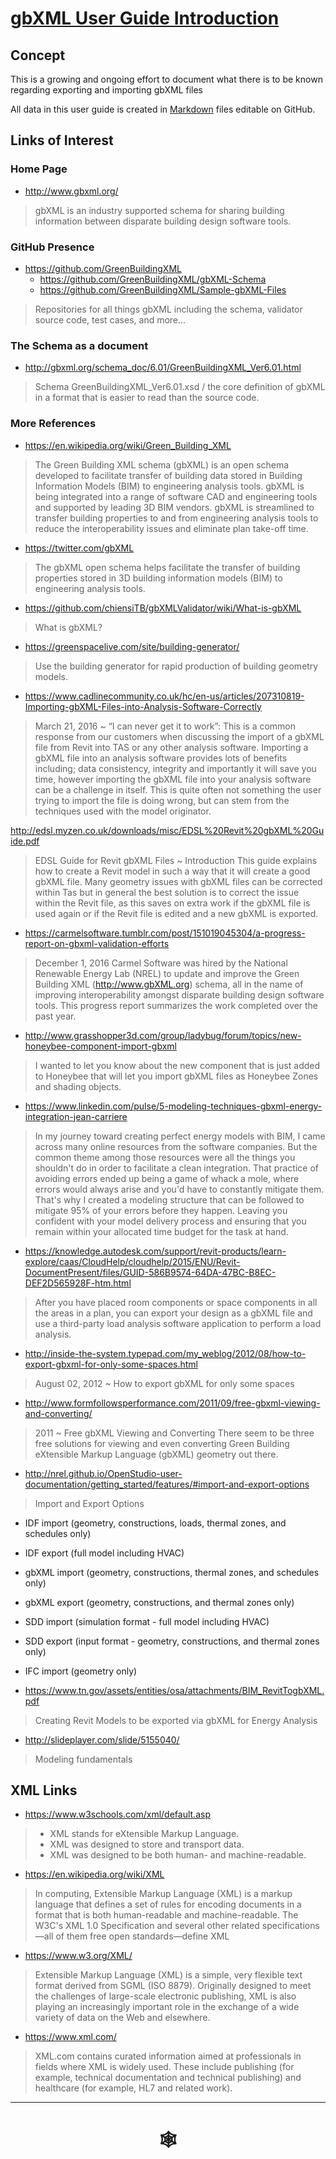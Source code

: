 <span style=display:none; >[You are now in a GitHub source code view - click this link to view Read Me file as a web page]( http://www.ladybug.tools/spider/gbxml-user-guide/ "View file as a web page." ) </span>


# [gbXML User Guide Introduction]( #introduction.md )



## Concept

This is a growing and ongoing effort to document what there is to be known regarding exporting and importing gbXML files

All data in this user guide is created in [Markdown]( https://en.wikipedia.org/wiki/Markdown ) files editable on GitHub.


## Links of Interest

### Home Page

* <http://www.gbxml.org/>
> gbXML is an industry supported schema for sharing building information between disparate building design software tools.

### GitHub Presence
* <https://github.com/GreenBuildingXML>
	* <https://github.com/GreenBuildingXML/gbXML-Schema>
	* <https://github.com/GreenBuildingXML/Sample-gbXML-Files>

> Repositories for all things gbXML including the schema, validator source code, test cases, and more...

### The Schema as a document

* <http://gbxml.org/schema_doc/6.01/GreenBuildingXML_Ver6.01.html>

> Schema GreenBuildingXML_Ver6.01.xsd / the core definition of gbXML in a format that is easier to read than the source code.

### More References

* <https://en.wikipedia.org/wiki/Green_Building_XML>

> The Green Building XML schema (gbXML) is an open schema developed to facilitate transfer of building data stored in Building Information Models (BIM) to engineering analysis tools. gbXML is being integrated into a range of software CAD and engineering tools and supported by leading 3D BIM vendors. gbXML is streamlined to transfer building properties to and from engineering analysis tools to reduce the interoperability issues and eliminate plan take-off time.


* <https://twitter.com/gbXML>
> The gbXML open schema helps facilitate the transfer of building properties stored in 3D building information models (BIM) to engineering analysis tools.

* <https://github.com/chiensiTB/gbXMLValidator/wiki/What-is-gbXML>
> What is gbXML?



* <https://greenspacelive.com/site/building-generator/>
> Use the building generator for rapid production of building geometry models.


* <https://www.cadlinecommunity.co.uk/hc/en-us/articles/207310819-Importing-gbXML-Files-into-Analysis-Software-Correctly>
> March 21, 2016 ~ “I can never get it to work”: This is a common response from our customers when discussing the import of a gbXML file from Revit into TAS or any other analysis software.
>Importing a gbXML file into an analysis software provides lots of benefits including; data consistency, integrity and importantly it will save you time, however importing the gbXML file into your analysis software can be a challenge in itself. This is quite often not something the user trying to import the file is doing wrong, but can stem from the techniques used with the model originator.

<http://edsl.myzen.co.uk/downloads/misc/EDSL%20Revit%20gbXML%20Guide.pdf>
> EDSL Guide for Revit gbXML Files ~ Introduction
> This guide explains how to create a Revit model in such a way that it will
create a good gbXML file. Many geometry issues with gbXML files can be corrected
within Tas but in general the best solution is to correct the issue within the Revit file,
as this saves on extra work if the gbXML file is used again or if the Revit file is edited
and a new gbXML is exported.


* <https://carmelsoftware.tumblr.com/post/151019045304/a-progress-report-on-gbxml-validation-efforts>
> December 1, 2016
> Carmel Software was hired by the National Renewable Energy Lab (NREL) to update and improve the Green Building XML (http://www.gbXML.org) schema, all in the name of improving interoperability amongst disparate building design software tools. This progress report summarizes the work completed over the past year.

* <http://www.grasshopper3d.com/group/ladybug/forum/topics/new-honeybee-component-import-gbxml>
> I wanted to let you know about the new component that is just added to Honeybee that will let you import gbXML files as Honeybee Zones and shading objects.

* <https://www.linkedin.com/pulse/5-modeling-techniques-gbxml-energy-integration-jean-carriere>
> In my journey toward creating perfect energy models with BIM, I came across many online resources from the software companies. But the common theme among those resources were all the things you shouldn't do in order to facilitate a clean integration. That practice of avoiding errors ended up being a game of whack a mole, where errors would always arise and you'd have to constantly mitigate them. That's why I created a modeling structure that can be followed to mitigate 95% of your errors before they happen. Leaving you confident with your model delivery process and ensuring that you remain within your allocated time budget for the task at hand.

* <https://knowledge.autodesk.com/support/revit-products/learn-explore/caas/CloudHelp/cloudhelp/2015/ENU/Revit-DocumentPresent/files/GUID-586B9574-64DA-47BC-B8EC-DEF2D565928F-htm.html>
> After you have placed room components or space components in all the areas in a plan, you can export your design as a gbXML file and use a third-party load analysis software application to perform a load analysis.

* <http://inside-the-system.typepad.com/my_weblog/2012/08/how-to-export-gbxml-for-only-some-spaces.html>
> August 02, 2012 ~ How to export gbXML for only some spaces

* http://www.formfollowsperformance.com/2011/09/free-gbxml-viewing-and-converting/
> 2011 ~ Free gbXML Viewing and Converting
> There seem to be three free solutions for viewing and even converting Green Building eXtensible Markup Language (gbXML) geometry out there.

* <http://nrel.github.io/OpenStudio-user-documentation/getting_started/features/#import-and-export-options>

> Import and Export Options
* IDF import (geometry, constructions, loads, thermal zones, and schedules only)
* IDF export (full model including HVAC)
* gbXML import (geometry, constructions, thermal zones, and schedules only)
* gbXML export (geometry, constructions, and thermal zones only)
* SDD import (simulation format - full model including HVAC)
* SDD export (input format - geometry, constructions, and thermal zones only)
* IFC import (geometry only)

* <https://www.tn.gov/assets/entities/osa/attachments/BIM_RevitTogbXML.pdf>

> Creating Revit Models to be exported via gbXML for Energy Analysis


* <http://slideplayer.com/slide/5155040/>
> Modeling fundamentals

## XML Links

* <https://www.w3schools.com/xml/default.asp>
> * XML stands for eXtensible Markup Language.
> * XML was designed to store and transport data.
> * XML was designed to be both human- and machine-readable.

* <https://en.wikipedia.org/wiki/XML>
> In computing, Extensible Markup Language (XML) is a markup language that defines a set of rules for encoding documents in a format that is both human-readable and machine-readable. The W3C's XML 1.0 Specification and several other related specifications—all of them free open standards—define XML

* <https://www.w3.org/XML/>
> Extensible Markup Language (XML) is a simple, very flexible text format derived from SGML (ISO 8879). Originally designed to meet the challenges of large-scale electronic publishing, XML is also playing an increasingly important role in the exchange of a wide variety of data on the Web and elsewhere.

* <https://www.xml.com/>
> XML.com contains curated information aimed at professionals in fields where XML is widely used.  These include publishing (for example, technical documentation and technical publishing) and healthcare (for example, HL7 and related work).

***

# <center title="hello!" ><a href=javascript:window.scrollTo(0,0); style=text-decoration:none; > &#x1f578; </a></center>

